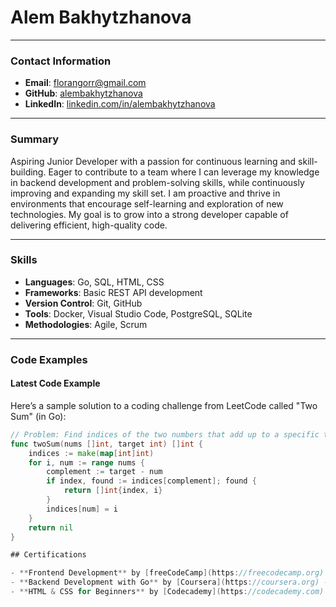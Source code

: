 # Alem Bakhytzhanova

---

### Contact Information
- **Email**: florangorr@gmail.com
- **GitHub**: [alembakhytzhanova](https://github.com/alembakhytzhanova)
- **LinkedIn**: [linkedin.com/in/alembakhytzhanova](https://linkedin.com/in/alembakhytzhanova)

---

### Summary
Aspiring Junior Developer with a passion for continuous learning and skill-building. Eager to contribute to a team where I can leverage my knowledge in backend development and problem-solving skills, while continuously improving and expanding my skill set. I am proactive and thrive in environments that encourage self-learning and exploration of new technologies. My goal is to grow into a strong developer capable of delivering efficient, high-quality code.

---

### Skills
- **Languages**: Go, SQL, HTML, CSS
- **Frameworks**: Basic REST API development
- **Version Control**: Git, GitHub
- **Tools**: Docker, Visual Studio Code, PostgreSQL, SQLite
- **Methodologies**: Agile, Scrum

---

### Code Examples
#### Latest Code Example
Here’s a sample solution to a coding challenge from LeetCode called "Two Sum" (in Go):

```go
// Problem: Find indices of the two numbers that add up to a specific target.
func twoSum(nums []int, target int) []int {
    indices := make(map[int]int)
    for i, num := range nums {
        complement := target - num
        if index, found := indices[complement]; found {
            return []int{index, i}
        }
        indices[num] = i
    }
    return nil
}

## Certifications

- **Frontend Development** by [freeCodeCamp](https://freecodecamp.org) - July 2023
- **Backend Development with Go** by [Coursera](https://coursera.org) - May 2023
- **HTML & CSS for Beginners** by [Codecademy](https://codecademy.com) - January 2023

